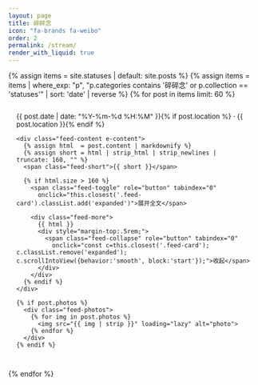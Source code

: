 ```yaml
---
layout: page
title: 碎碎念
icon: "fa-brands fa-weibo"
order: 2
permalink: /stream/
render_with_liquid: true
---
```


<style>
.feed {
  max-width: 860px;
  margin: 0 auto;
}
.feed-card {
  border: 1px solid var(--blockquote-border-color);
  background: var(--card-bg);
  border-radius: 12px;
  padding: 14px 16px;
  margin: 14px 0;
  box-shadow: var(--card-shadow);
  transition: background 0.2s ease;
}
.feed-card:hover { background: var(--btn-bg-hover); }
.feed-time {
  font-size: .85rem;
  color: var(--text-muted-color);
  display: inline-flex;
  align-items: center;
  gap: .35rem;
}
.feed-content { margin-top: .35rem; line-height: 1.75; }

.feed-photos {
  display: grid;
  grid-template-columns: repeat(auto-fit, minmax(100px, 1fr));
  gap: 6px;
  margin-top: .5rem;
}
.feed-photos img {
  width: 100%;
  aspect-ratio: 1/1;
  object-fit: cover;
  border-radius: 8px;
}

.feed-more { display: none; }
.feed-card.expanded .feed-more {
  display: block;
  max-height: 600px;
  overflow-y: auto;
}
.feed-card.expanded .feed-short { display: none; }
.feed-card.expanded .feed-toggle { display: none; }
.feed-card:not(.expanded) .feed-collapse { display: none; }

/* —— 基础按钮可读性提升 —— */
.feed-toggle,
.feed-collapse {
  display: inline-flex;
  align-items: center;
  gap: .35rem;
  margin-top: 8px;
  padding: 6px 12px;
  border-radius: 8px;
  font-size: .9rem;
  line-height: 1.6;
  cursor: pointer;
  user-select: none;
  border: 1px solid transparent;
  box-shadow: 0 1px 0 rgba(0,0,0,.04);
  transition: background .2s ease, border-color .2s ease, transform .1s ease, box-shadow .2s ease;
}
.feed-toggle:hover,
.feed-collapse:hover { transform: translateY(-1px); }

/* 键盘无障碍 */
.feed-toggle:focus-visible,
.feed-collapse:focus-visible {
  outline: 2px solid #2563eb;
  outline-offset: 3px;
  border-radius: 10px;
}

/* 小箭头图标 */
.feed-toggle::after { content: "⌄"; font-size: .95em; }
.feed-collapse::after { content: "⌃"; font-size: .95em; }

/* —— 深色模式（沿用主题主色） —— */
@media (prefers-color-scheme: dark) {
  .feed-toggle   { background: var(--theme-color); color: #fff; border-color: rgba(255,255,255,.15); }
  .feed-toggle:hover { background: var(--btn-bg-hover); }
  .feed-collapse { background: var(--text-muted-color); color: #fff; border-color: rgba(255,255,255,.15); }
}

/* —— 浅色模式（显著提亮与描边） —— */
@media (prefers-color-scheme: light) {
  /* 展开：蓝色主按钮 */
  .feed-toggle {
    background: #2563eb;          /* 强对比纯色 */
    color: #fff;
    border-color: #1d4ed8;
    box-shadow: 0 2px 6px rgba(37,99,235,.18);
  }
  .feed-toggle:hover { background: #1d4ed8; border-color: #1e40af; }

  /* 收起：中性灰按钮 */
  .feed-collapse {
    background: #334155;
    color: #fff;
    border-color: #1f2937;
    box-shadow: 0 2px 6px rgba(51,65,85,.18);
  }
  .feed-collapse:hover { background: #1f2937; border-color: #111827; }
}

/* 若你的主题不跟随系统，而是用 data-mode 切换，可再加这两组选择器覆盖： */
html[data-mode="light"] .feed-toggle  { background:#2563eb; color:#fff; border-color:#1d4ed8; box-shadow:0 2px 6px rgba(37,99,235,.18); }
html[data-mode="light"] .feed-toggle:hover { background:#1d4ed8; border-color:#1e40af; }
html[data-mode="light"] .feed-collapse { background:#334155; color:#fff; border-color:#1f2937; box-shadow:0 2px 6px rgba(51,65,85,.18); }
html[data-mode="light"] .feed-collapse:hover { background:#1f2937; border-color:#111827; }
</style>

<div class="feed">
{% assign items = site.statuses | default: site.posts %}
{% assign items = items | where_exp: "p", "p.categories contains '碎碎念' or p.collection == 'statuses'" | sort: 'date' | reverse %}
{% for post in items limit: 60 %}
  <article class="feed-card h-entry">
    <div class="feed-time">
      {{ post.date | date: "%Y-%m-%d %H:%M" }}{% if post.location %} · {{ post.location }}{% endif %}
    </div>

    <div class="feed-content e-content">
      {% assign html  = post.content | markdownify %}
      {% assign short = html | strip_html | strip_newlines | truncate: 160, "" %}
      <span class="feed-short">{{ short }}</span>

      {% if html.size > 160 %}
        <span class="feed-toggle" role="button" tabindex="0"
          onclick="this.closest('.feed-card').classList.add('expanded')">展开全文</span>

        <div class="feed-more">
          {{ html }}
          <div style="margin-top:.5rem;">
            <span class="feed-collapse" role="button" tabindex="0"
              onclick="const c=this.closest('.feed-card'); c.classList.remove('expanded'); c.scrollIntoView({behavior:'smooth', block:'start'});">收起</span>
          </div>
        </div>
      {% endif %}
    </div>

    {% if post.photos %}
      <div class="feed-photos">
        {% for img in post.photos %}
          <img src="{{ img | strip }}" loading="lazy" alt="photo">
        {% endfor %}
      </div>
    {% endif %}
  </article>
{% endfor %}
</div>
